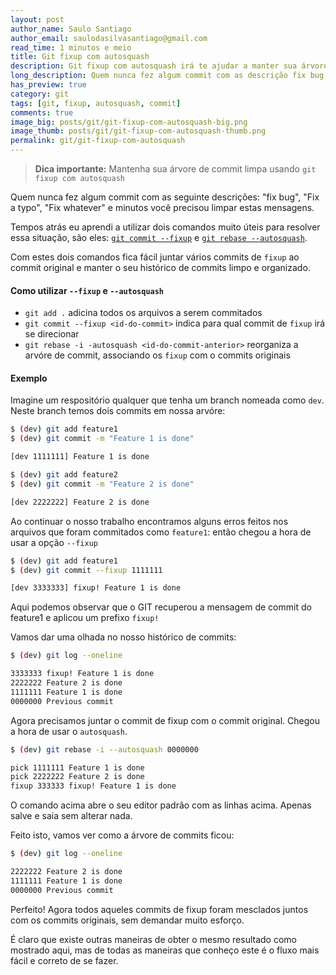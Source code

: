 ```yaml
---
layout: post
author_name: Saulo Santiago
author_email: saulodasilvasantiago@gmail.com
read_time: 1 minutos e meio
title: Git fixup com autosquash
description: Git fixup com autosquash irá te ajudar a manter sua árvore de commit mais limpa e organizada
long_description: Quem nunca fez algum commit com as descrição fix bug, Fix a typo, Fix whatever e minutos ou horas depois precisou limpar estas mensagens? A pouco tempo atrás eu aprendi a utilizar dois comandos muito úteis para resolver essa situação, são eles git fixup com autosquash
has_preview: true
category: git
tags: [git, fixup, autosquash, commit]
comments: true
image_big: posts/git/git-fixup-com-autosquash-big.png
image_thumb: posts/git/git-fixup-com-autosquash-thumb.png
permalink: git/git-fixup-com-autosquash
---
```


> **Dica importante:** Mantenha sua árvore de commit limpa usando `git fixup com autosquash`

Quem nunca fez algum commit com as seguinte descrições: "fix bug",
"Fix a typo", "Fix whatever" e minutos você precisou limpar estas mensagens.

Tempos atrás eu aprendi a utilizar dois comandos muito úteis para resolver essa situação, são eles: [`git commit --fixup`](https://git-scm.com/docs/git-commit) e [`git rebase --autosquash`](https://git-scm.com/docs/git-rebase).

Com estes dois comandos fica fácil juntar vários commits de `fixup` ao commit original e manter o seu histórico de commits limpo e organizado.

#### Como utilizar **`--fixup`** e **`--autosquash`**

- `git add .` adicina todos os arquivos a serem commitados
- `git commit --fixup <id-do-commit>` indica para qual commit de `fixup` irá se direcionar
- `git rebase -i -autosquash <id-do-commit-anterior>` reorganiza a arvóre de commit, associando os `fixup` com o commits originais

#### Exemplo

Imagine um respositório qualquer que tenha um branch nomeada como `dev`. Neste branch temos dois commits em nossa arvóre:

```bash
$ (dev) git add feature1
$ (dev) git commit -m "Feature 1 is done"

[dev 1111111] Feature 1 is done

$ (dev) git add feature2
$ (dev) git commit -m "Feature 2 is done"

[dev 2222222] Feature 2 is done
```

Ao continuar o nosso trabalho encontramos alguns erros feitos nos arquivos que foram commitados como `feature1`: então chegou a hora de usar a opção `--fixup`

```bash
$ (dev) git add feature1
$ (dev) git commit --fixup 1111111

[dev 3333333] fixup! Feature 1 is done
```

Aqui podemos observar que o GIT recuperou a mensagem de commit do feature1 e aplicou um prefixo `fixup!`

Vamos dar uma olhada no nosso histórico de commits:

```bash
$ (dev) git log --oneline

3333333 fixup! Feature 1 is done
2222222 Feature 2 is done
1111111 Feature 1 is done
0000000 Previous commit
```

Agora precisamos juntar o commit de fixup com o commit original. Chegou a hora de usar o `autosquash`.

```bash
$ (dev) git rebase -i --autosquash 0000000

pick 1111111 Feature 1 is done
pick 2222222 Feature 2 is done
fixup 333333 fixup! Feature 1 is done
```

O comando acima abre o seu editor padrão com as linhas acima. Apenas salve e saia sem alterar nada.

Feito isto, vamos ver como a árvore de commits ficou:

```bash
$ (dev) git log --oneline

2222222 Feature 2 is done
1111111 Feature 1 is done
0000000 Previous commit
```

Perfeito! Agora todos aqueles commits de fixup foram mesclados juntos com os commits originais, sem demandar muito esforço.

É claro que existe outras maneiras de obter o mesmo resultado como mostrado aqui, mas de todas as maneiras que conheço este é o fluxo mais fácil e correto de se fazer.